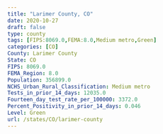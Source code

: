 ```yaml
---
title: "Larimer County, CO"
date: 2020-10-27
draft: false
type: county
tags: [FIPS:8069.0,FEMA:8.0,Medium metro,Green]
categories: [CO]
County: Larimer County
State: CO
FIPS: 8069.0
FEMA_Region: 8.0
Population: 356899.0
NCHS_Urban_Rural_Classification: Medium metro
Tests_in_prior_14_days: 12035.0
Fourteen_day_test_rate_per_100000: 3372.0
Percent_Positivity_in_prior_14_days: 0.046
Level: Green
url: /states/CO/larimer-county
---
```



